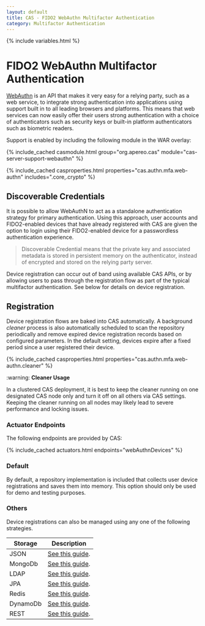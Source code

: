 ```yaml
---
layout: default
title: CAS - FIDO2 WebAuthn Multifactor Authentication
category: Multifactor Authentication
---
```


{% include variables.html %}

# FIDO2 WebAuthn Multifactor Authentication

[WebAuthn](https://webauthn.io/) is an API that makes it very easy 
for a relying party, such as a web service, to integrate strong 
authentication into applications using support built in to all leading browsers and platforms. This means 
that web services can now easily offer their users strong authentication with a choice of authenticators 
such as security keys or built-in platform authenticators such as biometric readers.

Support is enabled by including the following module in the WAR overlay:

{% include_cached casmodule.html group="org.apereo.cas" module="cas-server-support-webauthn" %}

{% include_cached casproperties.html properties="cas.authn.mfa.web-authn" includes=".core,.crypto" %}

## Discoverable Credentials

It is possible to allow WebAuthN to act as a standalone authentication strategy for primary authentication. Using this approach,
user accounts and FIDO2-enabled devices that have already registered with 
CAS are given the option to login using their FIDO2-enabled device for a passwordless authentication experience.

> Discoverable Credential means that the private key and associated metadata is stored in persistent 
memory on the authenticator, instead of encrypted and stored on the relying party server. 

Device registration can occur out of band using available CAS APIs, or by allowing users to pass through the registration flow
as part of the typical multifactor authentication. See below for details on device registration.

## Registration

Device registration flows are baked into CAS automatically. A background 
*cleaner* process is also automatically scheduled to scan the 
repository periodically and remove expired device registration records 
based on configured parameters. In the default setting, devices
expire after a fixed period since a user registered their device. 

{% include_cached casproperties.html properties="cas.authn.mfa.web-authn.cleaner" %}

<div class="alert alert-warning">:warning: <strong>Cleaner Usage</strong><p>In a clustered CAS deployment, it is best to keep 
the cleaner running on one designated CAS node only and turn it off on all others via CAS settings. Keeping the cleaner running 
on all nodes may likely lead to severe performance and locking issues.</p></div>

### Actuator Endpoints

The following endpoints are provided by CAS:

{% include_cached actuators.html endpoints="webAuthnDevices" %}

### Default

By default, a repository implementation is included that collects 
user device registrations and saves them into memory.
This option should only be used for demo and testing purposes.

### Others

Device registrations can also be managed using any one of the following strategies.

| Storage  | Description                                                                 |
|----------|-----------------------------------------------------------------------------|
| JSON     | [See this guide](FIDO2-WebAuthn-Authentication-Registration-JSON.html).     |
| MongoDb  | [See this guide](FIDO2-WebAuthn-Authentication-Registration-MongoDb.html).  |
| LDAP     | [See this guide](FIDO2-WebAuthn-Authentication-Registration-LDAP.html).     |
| JPA      | [See this guide](FIDO2-WebAuthn-Authentication-Registration-JPA.html).      |
| Redis    | [See this guide](FIDO2-WebAuthn-Authentication-Registration-Redis.html).    |
| DynamoDb | [See this guide](FIDO2-WebAuthn-Authentication-Registration-DynamoDb.html). |
| REST     | [See this guide](FIDO2-WebAuthn-Authentication-Registration-Rest.html).     |



